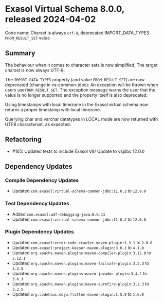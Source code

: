 # Exasol Virtual Schema 8.0.0, released 2024-04-02

Code name: Charset is always `utf-8`, deprecated IMPORT_DATA_TYPES `FROM_RESULT_SET` value

## Summary

The behaviour when it comes to character sets is now simplified,
The target charset is now always UTF-8.

The `IMPORT_DATA_TYPES` property (and value `FROM_RESULT_SET`) are now deprecated (change in vs-common-jdbc):
An exception will be thrown when users use`FROM_RESULT_SET`. The exception message warns the user that the value is no longer supported and the property itself is also deprecated.

Using timestamps with local timezone in the Exasol virtual schema now returns a proper timestamp with local timezone.

Querying char and varchar datatypes in LOCAL mode are now returned with UTF8 characterset, as expected.

## Refactoring

* #105: Updated tests to include Exasol V8/ Update to vsjdbc 12.0.0

## Dependency Updates

### Compile Dependency Updates

* Updated `com.exasol:virtual-schema-common-jdbc:11.0.2` to `12.0.0`

### Test Dependency Updates

* Added `com.exasol:udf-debugging-java:0.6.11`
* Updated `com.exasol:virtual-schema-common-jdbc:11.0.2` to `12.0.0`

### Plugin Dependency Updates

* Updated `com.exasol:error-code-crawler-maven-plugin:1.3.1` to `2.0.0`
* Updated `com.exasol:project-keeper-maven-plugin:3.0.1` to `4.1.0`
* Updated `org.apache.maven.plugins:maven-compiler-plugin:3.11.0` to `3.12.1`
* Updated `org.apache.maven.plugins:maven-failsafe-plugin:3.2.3` to `3.2.5`
* Updated `org.apache.maven.plugins:maven-javadoc-plugin:3.4.1` to `3.6.3`
* Updated `org.apache.maven.plugins:maven-surefire-plugin:3.2.3` to `3.2.5`
* Updated `org.codehaus.mojo:flatten-maven-plugin:1.5.0` to `1.6.0`
